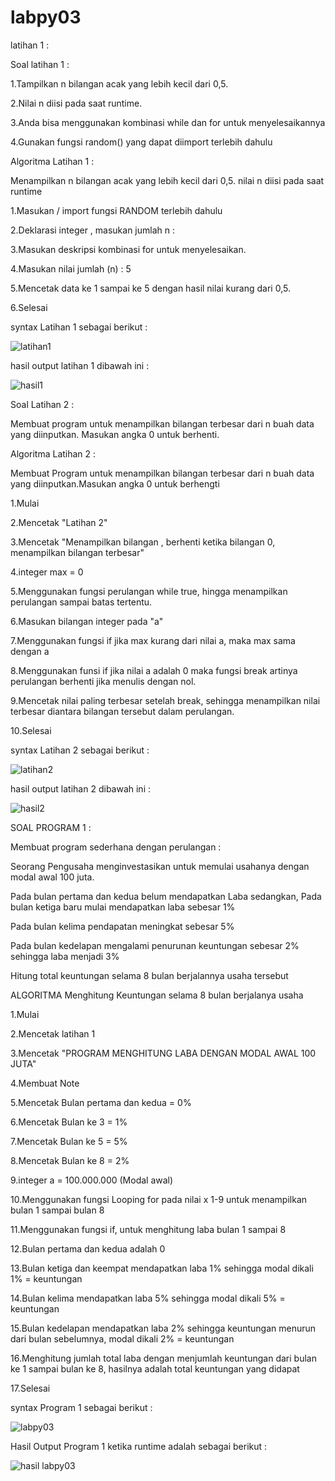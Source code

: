 # labpy03

latihan 1 :

Soal latihan 1 :

1.Tampilkan n bilangan acak yang lebih kecil dari 0,5.

2.Nilai n diisi pada saat runtime.

3.Anda bisa menggunakan kombinasi while dan for untuk menyelesaikannya

4.Gunakan fungsi random() yang dapat diimport terlebih dahulu

Algoritma Latihan 1 :

Menampilkan n bilangan acak yang lebih kecil dari 0,5. nilai n diisi
pada saat runtime

1.Masukan / import fungsi RANDOM terlebih dahulu

2.Deklarasi integer , masukan jumlah n :

3.Masukan deskripsi kombinasi for untuk menyelesaikan.

4.Masukan nilai jumlah (n) : 5

5.Mencetak data ke 1 sampai ke 5 dengan hasil nilai kurang dari 0,5.

6.Selesai

syntax Latihan 1 sebagai berikut :

![latihan1](https://user-images.githubusercontent.com/45659342/53093679-b14d5c80-354a-11e9-9d1c-6f482d3d7542.jpg)

hasil output latihan 1 dibawah ini :

![hasil1](https://user-images.githubusercontent.com/45659342/53096072-d775fb00-3550-11e9-8c71-102d5bf5dd4a.JPG)

Soal Latihan 2 :

Membuat program untuk menampilkan bilangan terbesar dari n buah data yang diinputkan. Masukan angka 0 untuk berhenti.

Algoritma Latihan 2 :

Membuat Program untuk menampilkan bilangan terbesar dari n buah data yang diinputkan.Masukan angka 0 untuk berhengti

1.Mulai

2.Mencetak "Latihan 2"

3.Mencetak "Menampilkan bilangan , berhenti ketika bilangan 0,
menampilkan bilangan terbesar"

4.integer max = 0

5.Menggunakan fungsi perulangan while true, hingga menampilkan 
perulangan sampai batas tertentu.

6.Masukan bilangan integer pada "a"

7.Menggunakan fungsi if jika max kurang dari nilai a, maka max sama dengan a

8.Menggunakan funsi if jika nilai a adalah 0 maka fungsi break artinya perulangan
berhenti jika menulis dengan nol.

9.Mencetak nilai paling terbesar setelah break, sehingga menampilkan nilai terbesar diantara bilangan
tersebut dalam perulangan.

10.Selesai

syntax Latihan 2 sebagai berikut :

![latihan2](https://user-images.githubusercontent.com/45659342/53096116-f70d2380-3550-11e9-8cfd-39140948ab0d.JPG)

hasil output latihan 2 dibawah ini :

![hasil2](https://user-images.githubusercontent.com/45659342/53096185-22900e00-3551-11e9-8a33-70173d92e254.JPG)

SOAL PROGRAM 1 :

Membuat program sederhana dengan perulangan :

Seorang Pengusaha menginvestasikan untuk memulai usahanya dengan modal awal 100 juta.

Pada bulan pertama dan kedua belum mendapatkan Laba sedangkan, Pada bulan ketiga baru mulai mendapatkan laba sebesar 1%

Pada bulan kelima pendapatan meningkat sebesar 5%

Pada bulan kedelapan mengalami penurunan keuntungan sebesar 2% sehingga laba menjadi 3%

Hitung total keuntungan selama 8 bulan berjalannya usaha tersebut

ALGORITMA Menghitung Keuntungan selama 8 bulan berjalanya usaha 

1.Mulai

2.Mencetak latihan 1

3.Mencetak "PROGRAM MENGHITUNG LABA DENGAN MODAL AWAL 100 JUTA"

4.Membuat Note

5.Mencetak Bulan pertama dan kedua = 0%

6.Mencetak Bulan ke 3 = 1%

7.Mencetak Bulan ke 5 = 5%

8.Mencetak Bulan ke 8 = 2%

9.integer a = 100.000.000 (Modal awal)

10.Menggunakan fungsi Looping for pada nilai x 1-9 untuk menampilkan bulan 1 sampai bulan 8

11.Menggunakan fungsi if, untuk menghitung laba bulan 1 sampai 8

12.Bulan pertama dan kedua adalah 0

13.Bulan ketiga dan keempat mendapatkan laba 1% sehingga modal dikali 1% = keuntungan

14.Bulan kelima mendapatkan laba 5% sehingga modal dikali 5% = keuntungan

15.Bulan kedelapan mendapatkan laba 2% sehingga keuntungan menurun dari bulan sebelumnya, modal dikali 2% = keuntungan

16.Menghitung jumlah total laba dengan menjumlah keuntungan dari bulan ke 1 sampai bulan ke 8, hasilnya adalah total keuntungan yang didapat

17.Selesai

syntax Program 1 sebagai berikut :

![labpy03](https://user-images.githubusercontent.com/45659342/53097461-13f72600-3554-11e9-9146-f51d2fd85f61.JPG)

Hasil Output Program 1 ketika runtime adalah sebagai berikut :

![hasil labpy03](https://user-images.githubusercontent.com/45659342/53097534-456ff180-3554-11e9-9040-ec99c5c6a83d.JPG)

  
